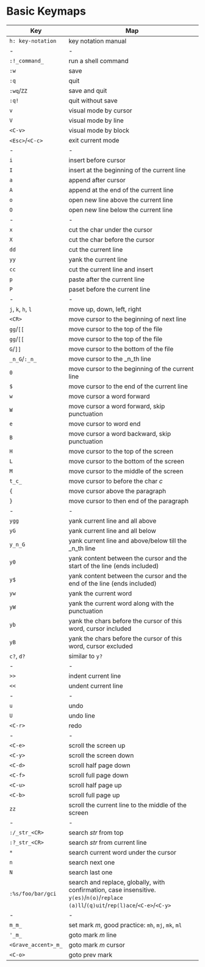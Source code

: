 # Basic Keymaps

__Key__ | __Map__
-|- 
`h: key-notation` | key notation manual
-|-
`:!_command_` | run a shell command
`:w` | save
`:q` | quit
`:wq`/`ZZ` | save and quit
`:q!` | quit without save
`v` | visual mode by cursor
`V` | visual mode by line
`<C-v>` | visual mode by block
`<Esc>`/`<C-c>`| exit current mode
-|-
`i` | insert before cursor
`I` | insert at the beginning of the current line
`a` | append after cursor
`A` | append at the end of the current line
`o` | open new line above the current line
`O` | open new line below the current line
-|-
`x` | cut the char under the cursor
`X` | cut the char before the cursor
`dd` | cut the current line
`yy` | yank the current line
`cc` | cut the current line and insert
`p` | paste after the current line
`P` | paset before the current line
-|-
`j`, `k`, `h`, `l` | move up, down, left, right
`<CR>` | move cursor to the beginning of next line
`gg`/`[[` | move cursor to the top of the file
`gg`/`[[` | move cursor to the top of the file
`G`/`]]` | move cursor to the bottom of the file
`_n_G`/`:_n_` | move cursor to the _n_th line
`0` | move cursor to the beginning of the current line
`$` | move cursor to the end of the current line
`w` | move cursor a word forward
`W` | move cursor a word forward, skip punctuation
`e` | move cursor to word end
`B` | move cursor a word backward, skip punctuation
`H` | move cursor to the top of the screen
`L` | move cursor to the bottom of the screen
`M` | move cursor to the middle of the screen
`t_c_` | move cursor to before the char _c_
`{` | move cursor above the paragraph
`}` | move cursor to then end of the paragraph
-|-
`ygg` | yank current line and all above
`yG` | yank current line and all below
`y_n_G` | yank current line and above/below till the _n_th line
`y0` | yank content between the cursor and the start of the line (ends included)
`y$` | yank content between the cursor and the end of the line (ends included)
`yw` | yank the current word 
`yW` | yank the current word along with the punctuation
`yb` | yank the chars before the cursor of this word, cursor included
`yB` | yank the chars before the cursor of this word, cursor excluded
`c?`, `d?` | similar to `y?`
-|-
`>>` | indent current line
`<<` | undent current line
-|-
`u` | undo
`U` | undo line
`<C-r>` | redo
-|-
`<C-e>` | scroll the screen up
`<C-y>` | scroll the screen down
`<C-d>` | scroll half page down
`<C-f>` | scroll full page down
`<C-u>` | scroll half page up
`<C-b>` | scroll full page up
`zz` | scroll the current line to the middle of the screen
-|-
`:/_str_<CR>` | search _str_ from top
`:?_str_<CR>` | search _str_ from current line
`*` | search current word under the cursor
`n` | search next one
`N` | search last one
`:%s/foo/bar/gci` | search and replace, globally, with confirmation, case insensitive. `y(es)`/`n(o)`/`replace (a)ll`/`(q)uit`/`rep(l)ace`/`<C-e>`/`<C-y>`
-|-
`m_m_` | set mark _m_, good practice: `mh`, `mj`, `mk`, `ml` 
`'_m_` | goto mark _m_ line
`<Grave_accent>_m_` | goto mark _m_ cursor
`<C-o>` | goto prev mark
